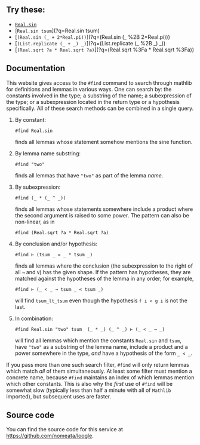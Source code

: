 ## Try these:

* [`Real.sin`](?q=Real.sin)
* [`Real.sin tsum`](?q=Real.sin tsum)
* [`(Real.sin (_ + 2*Real.pi))`](?q=(Real.sin (_ %2B 2*Real.pi)))
* [`(List.replicate (_ + _) _)`](?q=(List.replicate (_ %2B _) _))
* [`(Real.sqrt ?a * Real.sqrt ?a)`](?q=(Real.sqrt %3Fa * Real.sqrt %3Fa))

## Documentation

This website gives access to the `#find` command to search through mathlib for definitions and lemmas in various ways. One can search by: the constants
involved in the type; a substring of the name; a subexpression of the type; or a subexpression
located in the return type or a hypothesis specifically. All of these search methods can be
combined in a single query.


1. By constant:
   ```lean
   #find Real.sin
   ```
   finds all lemmas whose statement somehow mentions the sine function.

2. By lemma name substring:
   ```lean
   #find "two"
   ```
   finds all lemmas that have `"two"` as part of the lemma _name_.

3. By subexpression:
   ```lean
   #find (_ * (_ ^ _))
   ```
   finds all lemmas whose statements somewhere include a product where the second argument is
   raised to some power. The pattern can also be non-linear, as in
   ```lean
   #find (Real.sqrt ?a * Real.sqrt ?a)
   ```

4. By conclusion and/or hypothesis:
   ```lean
   #find ⊢ (tsum _ = _ * tsum _)
   ```
   finds all lemmas where the conclusion (the subexpression to the right of all `→` and `∀`) has the
   given shape. If the pattern has hypotheses, they are matched against the hypotheses of
   the lemma in any order; for example,
   ```lean
   #find ⊢ (_ < _ → tsum _ < tsum _)
   ```
   will find `tsum_lt_tsum` even though the hypothesis `f i < g i` is not the last.
5. In combination:
   ```lean
   #find Real.sin "two" tsum  (_ * _) (_ ^ _) ⊢ (_ < _ → _)
   ```
   will find all lemmas which mention the constants `Real.sin` and `tsum`, have `"two"` as a
   substring of the lemma name, include a product and a power somewhere in the type, *and* have a
   hypothesis of the form `_ < _`.

If you pass more than one such search filter, `#find` will only return lemmas which match _all_ of
them simultaneously. At least some filter must mention a concrete name, because `#find` maintains
an index of which lemmas mention which other constants. This is also why the _first_ use of `#find`
will be somewhat slow (typically less than half a minute with all of `Mathlib` imported), but
subsequent uses are faster.

## Source code

You can find the source code for this service at <https://github.com/nomeata/loogle>.


